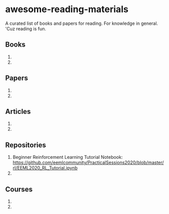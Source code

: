 # awesome-reading-materials
A curated list of books and papers for reading. For knowledge in general. 'Cuz reading is fun.

## Books

1.
2.

## Papers

1.
2.

## Articles

1.
2.

## Repositories

1. Beginner Reinforcement Learning Tutorial Notebook: https://github.com/eemlcommunity/PracticalSessions2020/blob/master/rl/EEML2020_RL_Tutorial.ipynb
2.

## Courses

1.
2.
